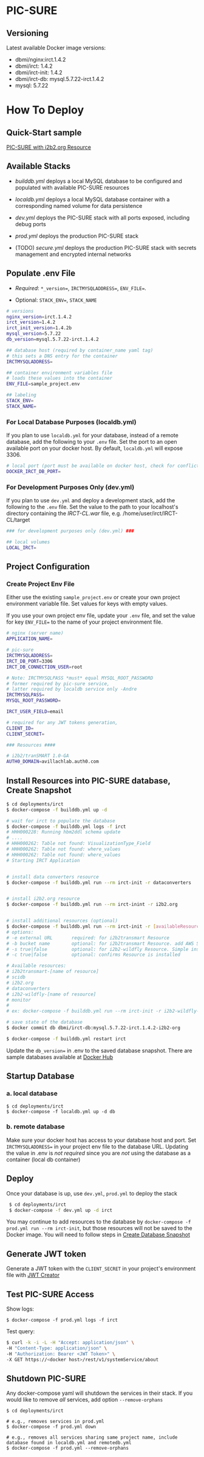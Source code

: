# PIC-SURE

## Versioning

Latest available Docker image versions:

-   dbmi/nginx:irct.1.4.2
-   dbmi/irct: 1.4.2
-   dbmi/irct-init: 1.4.2
-   dbmi/irct-db: mysql.5.7.22-irct.1.4.2
-   mysql: 5.7.22

# How To Deploy

## Quick-Start sample

[PIC-SURE with i2b2.org Resource](quick-start/)

## Available Stacks

-   _builddb.yml_ deploys a local MySQL database to be configured and populated with available PIC-SURE resources

-   _localdb.yml_ deploys a local MySQL database container with a corresponding named volume for data persistence

-   _dev.yml_ deploys the PIC-SURE stack with all ports exposed, including debug ports

-   _prod.yml_ deploys the production PIC-SURE stack

-   (TODO) _secure.yml_ deploys the production PIC-SURE stack with secrets management and encrypted internal networks

## Populate .env File

-   _Required_: `*_version=`, `IRCTMYSQLADDRESS=`, `ENV_FILE=`.

-   Optional: `STACK_ENV=`, `STACK_NAME`

```bash
# versions
nginx_version=irct.1.4.2
irct_version=1.4.2
irct_init_version=1.4.2b
mysql_version=5.7.22
db_version=mysql.5.7.22-irct.1.4.2

## database host (required by container_name yaml tag)
# this sets a DNS entry for the container
IRCTMYSQLADDRESS=

## container environment variables file
# loads these values into the container
ENV_FILE=sample_project.env

## labeling
STACK_ENV=
STACK_NAME=
```

### For Local Database Purposes (localdb.yml)

If you plan to use `localdb.yml` for your database, instead of a remote database, add the following to your `.env` file. Set the port to an open available port on your docker host. By default, `localdb.yml` will expose 3306.

```bash
# local port (port must be available on docker host, check for conflicts -Andre)
DOCKER_IRCT_DB_PORT=
```

### For Development Purposes Only (dev.yml)

If you plan to use `dev.yml` and deploy a development stack, add the following to the `.env` file. Set the value to the path to your localhost's directory containing the _IRCT-CL.war_ file, e.g. /home/user/irct/IRCT-CL/target

```bash
### for development purposes only (dev.yml) ###

## local volumes
LOCAL_IRCT=
```

## Project Configuration

### Create Project Env File

Either use the existing `sample_project.env` or create your own project environment variable file. Set values for keys with empty values.

If you use your own project env file, update your `.env` file, and set the value for key `ENV_FILE=` to the name of your project environment file.

```bash
# nginx (server name)
APPLICATION_NAME=

# pic-sure
IRCTMYSQLADDRESS=
IRCT_DB_PORT=3306
IRCT_DB_CONNECTION_USER=root

# Note: IRCTMYSQLPASS *must* equal MYSQL_ROOT_PASSWORD
# former required by pic-sure service,
# latter required by localdb service only -Andre
IRCTMYSQLPASS=
MYSQL_ROOT_PASSWORD=

IRCT_USER_FIELD=email

# required for any JWT tokens generation,
CLIENT_ID=
CLIENT_SECRET=

### Resources ####

# i2b2/tranSMART 1.0-GA
AUTH0_DOMAIN=avillachlab.auth0.com
```

## Install Resources into PIC-SURE database, Create Snapshot

```bash
$ cd deployments/irct
$ docker-compose -f builddb.yml up -d

# wait for irct to populate the database
$ docker-compose -f builddb.yml logs -f irct
# HHH000228: Running hbm2ddl schema update
# ....
# HHH000262: Table not found: VisualizationType_Field
# HHH000262: Table not found: where_values
# HHH000262: Table not found: where_values
# Starting IRCT Application


# install data converters resource
$ docker-compose -f builddb.yml run --rm irct-init -r dataconverters


# install i2b2.org resource
$ docker-compose -f builddb.yml run --rm irct-inint -r i2b2.org


# install additional resources (optional)
$ docker-compose -f builddb.yml run --rm irct-init -r [availableResource]
# options:
# -e external URL       required: for i2b2transmart Resource
# -b bucket name        optional: for i2b2transmart Resource. add AWS S3 bucket
# -s true|false         optional: for i2b2-wildfly Resource. Simple install only
# -c true|false         optional: confirms Resource is installed

# Available resources:
# i2b2transmart-[name of resource]
# scidb
# i2b2.org
# dataconverters
# i2b2-wildfly-[name of resource]
# monitor
#
# ex: docker-compose -f builddb.yml run --rm irct-init -r i2b2-wildfly-demo -s true

# save state of the database
$ docker commit db dbmi/irct-db:mysql.5.7.22-irct.1.4.2-i2b2-org

$ docker-compose -f builddb.yml restart irct
```

Update the `db_version=` in .env to the saved database snapshot. There are sample databases available at [Docker Hub](https://hub.docker.com/r/dbmi/irct-db/)

## Startup Database

### a. local database

    $ cd deployments/irct
    $ docker-compose -f localdb.yml up -d db

### b. remote database

Make sure your docker host has access to your database host and port. Set `IRCTMYSQLADDRESS=` in your project env file to the database URL. Updating the value in .env is _not required_ since you are _not_ using the database as a container (local db container)

## Deploy

Once your database is up, use `dev.yml`, `prod.yml` to deploy the stack

```bash
 $ cd deployments/irct
 $ docker-compose -f dev.yml up -d irct
```

You may continue to add resources to the database by `docker-compose -f prod.yml run --rm irct-init`, but those resources will not be saved to the Docker image. You will need to follow steps in [Create Database Snapshot](#create-database-snapshot)

## Generate JWT token

Generate a JWT token with the `CLIENT_SECRET` in your project's environment file with [JWT Creator](https://github.com/hms-dbmi/jwt-creator.git)

## Test PIC-SURE Access

Show logs:

`$ docker-compose -f prod.yml logs -f irct`

Test query:

```bash
$ curl -k -i -L -H "Accept: application/json" \
-H "Content-Type: application/json" \
-H "Authorization: Bearer <JWT Token>" \
-X GET https://<docker host>/rest/v1/systemService/about
```

## Shutdown PIC-SURE

Any docker-compose yaml will shutdown the services in their stack. If you would like to remove _all_ services, add option `--remove-orphans`

    $ cd deployments/irct

    # e.g., removes services in prod.yml
    $ docker-compose -f prod.yml down

    # e.g., removes all services sharing same project name, include database found in localdb.yml and remotedb.yml
    $ docker-compose -f prod.yml --remove-orphans
